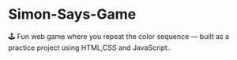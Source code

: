 # Simon-Says-Game
🕹️ Fun web game where you repeat the color sequence — built as a practice project using HTML,CSS and JavaScript..
